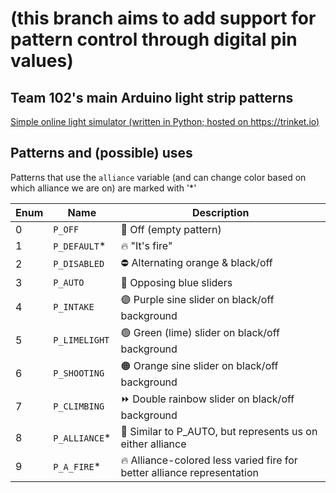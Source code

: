 # (this branch aims to add support for pattern control through digital pin values)
## Team 102's main Arduino light strip patterns
[Simple online light simulator (written in Python; hosted on https://trinket.io)](https://trinket.io/python/502dfc496f?runOption=run&showInstructions=true)

## Patterns and (possible) uses
Patterns that use the `alliance` variable (and can change color based on which alliance we are on) are marked with '*'

| Enum | Name | Description |
| ---- | ---- | ----------- |
| 0 | `P_OFF` | 🚫 Off (empty pattern) |
| 1 | `P_DEFAULT`* | 🔥 "It's fire" |
| 2 | `P_DISABLED` | ⛔ Alternating orange & black/off |
| 3 | `P_AUTO` | 🔁 Opposing blue sliders |
| 4 | `P_INTAKE` | 🟣 Purple sine slider on black/off background |
| 5 | `P_LIMELIGHT` | 🟢 Green (lime) slider on black/off background |
| 6 | `P_SHOOTING` | 🟠 Orange sine slider on black/off background |
| 7 | `P_CLIMBING` | ⏩ Double rainbow slider on black/off background |
| 8 | `P_ALLIANCE`* | 🚩 Similar to P_AUTO, but represents us on either alliance |
| 9 | `P_A_FIRE`* | 🔥 Alliance-colored less varied fire for better alliance representation |